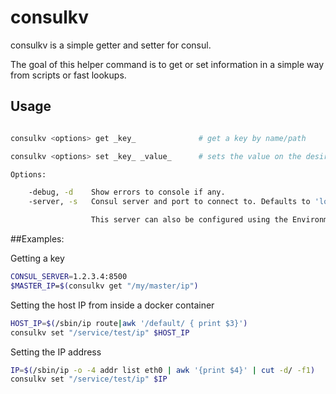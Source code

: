 # consulkv

consulkv is a simple getter and setter for consul.

The goal of this helper command is to get or set information in a simple way from scripts or fast lookups.


## Usage

```bash

consulkv <options> get _key_              # get a key by name/path

consulkv <options> set _key_ _value_      # sets the value on the desired key

Options:

    -debug, -d    Show errors to console if any.
    -server, -s   Consul server and port to connect to. Defaults to 'localhost:8500'.

                  This server can also be configured using the Environment Variable 'CONSUL_SERVER'

```

##Examples:

Getting a key

```bash
CONSUL_SERVER=1.2.3.4:8500
$MASTER_IP=$(consulkv get "/my/master/ip")
```

Setting the host IP from inside a docker container

```bash
HOST_IP=$(/sbin/ip route|awk '/default/ { print $3}')
consulkv set "/service/test/ip" $HOST_IP
```

Setting the IP address

```bash
IP=$(/sbin/ip -o -4 addr list eth0 | awk '{print $4}' | cut -d/ -f1)
consulkv set "/service/test/ip" $IP

```
